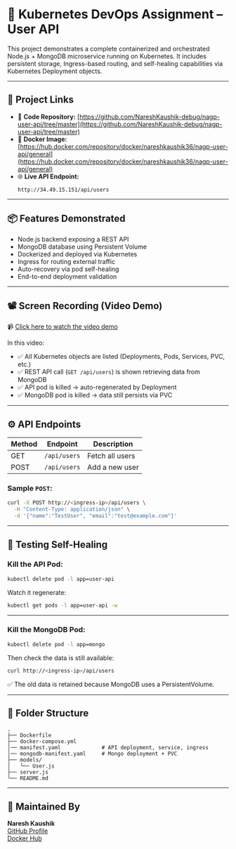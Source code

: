 # 🐳 Kubernetes DevOps Assignment – User API

This project demonstrates a complete containerized and orchestrated Node.js + MongoDB microservice running on Kubernetes. It includes persistent storage, Ingress-based routing, and self-healing capabilities via Kubernetes Deployment objects.

---

## 🔗 Project Links

- 📁 **Code Repository:** [https://github.com/NareshKaushik-debug/nagp-user-api/tree/master](https://github.com/NareshKaushik-debug/nagp-user-api/tree/master)
- 🐳 **Docker Image:** [https://hub.docker.com/repository/docker/nareshkaushik36/nagp-user-api/general](https://hub.docker.com/repository/docker/nareshkaushik36/nagp-user-api/general)
- 🌐 **Live API Endpoint:**  
  ```
  http://34.49.15.151/api/users
  ```

---

## 📦 Features Demonstrated

- Node.js backend exposing a REST API
- MongoDB database using Persistent Volume
- Dockerized and deployed via Kubernetes
- Ingress for routing external traffic
- Auto-recovery via pod self-healing
- End-to-end deployment validation

---

## 📽️ Screen Recording (Video Demo)

📹 [Click here to watch the video demo](https://drive.google.com/your-video-link)

In this video:

- ✅ All Kubernetes objects are listed (Deployments, Pods, Services, PVC, etc.)
- ✅ REST API call (`GET /api/users`) is shown retrieving data from MongoDB
- ✅ API pod is killed → auto-regenerated by Deployment
- ✅ MongoDB pod is killed → data still persists via PVC

---

## ⚙️ API Endpoints

| Method | Endpoint       | Description               |
|--------|----------------|---------------------------|
| GET    | `/api/users`   | Fetch all users           |
| POST   | `/api/users`   | Add a new user            |

### Sample `POST`:
```bash
curl -X POST http://<ingress-ip>/api/users \
  -H "Content-Type: application/json" \
  -d '{"name":"TestUser", "email":"test@example.com"}'
```

---

## 🧪 Testing Self-Healing

### Kill the API Pod:
```bash
kubectl delete pod -l app=user-api
```

Watch it regenerate:
```bash
kubectl get pods -l app=user-api -w
```

---

### Kill the MongoDB Pod:
```bash
kubectl delete pod -l app=mongo
```

Then check the data is still available:
```bash
curl http://<ingress-ip>/api/users
```

✅ The old data is retained because MongoDB uses a PersistentVolume.

---

## 📁 Folder Structure

```
.
├── Dockerfile
├── docker-compose.yml
│── manifest.yaml             # API deployment, service, ingress
│── mongodb-manifest.yaml     # Mongo deployment + PVC
├── models/
│   └── User.js
├── server.js
└── README.md
```

---

## 🧠 Maintained By

**Naresh Kaushik**  
[GitHub Profile](https://github.com/NareshKaushik-debug)  
[Docker Hub](https://hub.docker.com/u/nareshkaushik36)
